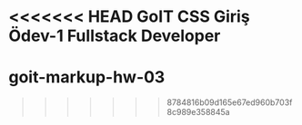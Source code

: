 <<<<<<< HEAD
GoIT CSS Giriş Ödev-1
Fullstack Developer
=======
# goit-markup-hw-03
>>>>>>> 8784816b09d165e67ed960b703f8c989e358845a
